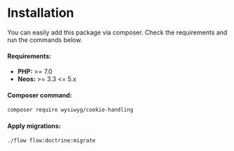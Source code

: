 # Installation

You can easily add this package via composer. Check the requirements and run the commands below.

#### Requirements:
- **PHP:** >= 7.0
- **Neos:** >= 3.3 <= 5.x

#### Composer command:
```bash
composer require wysiwyg/cookie-handling
```

#### Apply migrations:
```bash
./flow flow:doctrine:migrate
```
